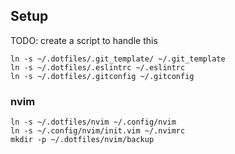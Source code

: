 

## Setup

TODO: create a script to handle this
```
ln -s ~/.dotfiles/.git_template/ ~/.git_template
ln -s ~/.dotfiles/.eslintrc ~/.eslintrc
ln -s ~/.dotfiles/.gitconfig ~/.gitconfig
```

### nvim

```
ln -s ~/.dotfiles/nvim ~/.config/nvim
ln -s ~/.config/nvim/init.vim ~/.nvimrc
mkdir -p ~/.dotfiles/nvim/backup
```
